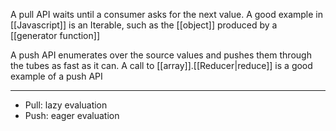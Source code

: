 A pull API waits until a consumer asks for the next value. A good example in [[Javascript]] is an Iterable, such as the [[object]] produced by a [[generator function]]

A push API enumerates over the source values and pushes them through the tubes as fast as it can. A call to [[array]].[[Reducer|reduce]] is a good example of a push API

---

- Pull: lazy evaluation
- Push: eager evaluation